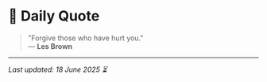 # 📜 Daily Quote

> "Forgive those who have hurt you."  
> — **Les Brown**

---

_Last updated: 18 June 2025 ⏳_
